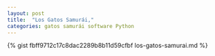 ```yaml
---
layout: post
title:  "Los Gatos Samurái,"
categories: gatos samurái software Python
---
```

{% gist fbff9712c17c8dac2289b8b11d59cfbf los-gatos-samurai.md %}
